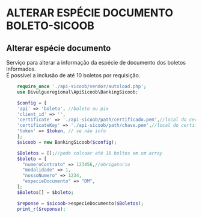 # ALTERAR ESPÉCIE DOCUMENTO BOLETO-SICOOB

## Alterar espécie documento
Serviço para alterar a informação da espécie de documento dos boletos informados.<br>
É possível a inclusão de até 10 boletos por requisição.<br>

```php
    require_once './api-sicoob/vendor/autoload.php';
    use Divulgueregional\ApiSicoob\BankingSicoob;

    $config = [
    'api' => 'boleto', //boleto ou pix
    'client_id' => '',
    'certificate' => './api-sicoob/path/certificado.pem',//local do certificado crt
    'certificateKey' => './api-sicoob/path/chave.pem',//local do certificado key
    'token' => $token, // se não info
    ];
    $sicoob = new BankingSicoob($config);

    $Boletos = [];//pode colcoar até 10 boltos em um array
    $boleto = [
      "numeroContrato" => 123456,//obrigatorio
      "modalidade" => 1,
      "nossoNumero" => 1234,
      "especieDocumento" => "DM",
    ];
    $Boletos[] = $boleto;

    $reponse = $sicoob->especieDocumento($Boletos);
    print_r($reponse);
```